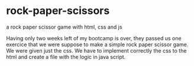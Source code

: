 # rock-paper-scissors
a rock paper scissor game with html, css and js


Having only two weeks left of my bootcamp is over, they passed us one exercice that we were suppose to make a simple rock paper scissor game.
We were given just the css. We have to implement correctly the css to the html and create a file with the logic in java script.
